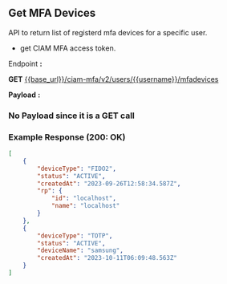 ## Get MFA Devices
API to return list of registerd mfa devices for a specific user.

- get CIAM MFA access token. 

<!--
type: tab
titles: Request, Response
-->

Endpoint **:**

**GET** [{{base_url}}/ciam-mfa/v2/users/{{username}}/mfadevices](../api/?type=get&path=/users/{username}/mfadevices&version=2.0.0)

**Payload** **:**

### No Payload since it is a GET call

<!--
type: tab
-->

### Example Response (200: OK)
```json
[
    {
        "deviceType": "FIDO2",
        "status": "ACTIVE",
        "createdAt": "2023-09-26T12:58:34.587Z",
        "rp": {
            "id": "localhost",
            "name": "localhost"
        }
    },
    {
        "deviceType": "TOTP",
        "status": "ACTIVE",
        "deviceName": "samsung",
        "createdAt": "2023-10-11T06:09:48.563Z"
    }
]

```
<!-- type: tab-end -->
